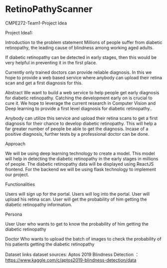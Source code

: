 # RetinoPathyScanner

CMPE272-Team1-Project Idea


Project Idea1:


Introduction to the problem statement
Millions of people suffer from diabetic retinopathy, the leading cause of blindness among working aged adults.

If diabetic retinopathy can be detected in early stages, then this would be very helpful in preventing it in the first place.

Currently only trained doctors can provide reliable diagnosis. In this we hope to provide a web based service where anybody can upload their retina scan and get a first diagnosis for this.

Abstract
We want to build a web service to help people get early diagnosis for diabetic retinopathy. Catching the development early on is crucial to cure it. We hope to leverage the current research in Computer Vision and Deep learning to provide a first level diagnosis for diabetic retinopathy..

Anybody can utilize this service and upload their retina scans to get a first diagnosis for their chance to develop diabetic retinopathy. This will help a far greater number of people be able to get the diagnosis. Incase of a positive diagnosis, further tests by a professional doctor can be done.

Approach

We will be using deep learning technology to create a model. This model will help in detecting the diabetic retinopathy in the early stages in millions of people. The diabetic retinopathy data will be displayed using ReactJS frontend. For the backend we will be using flask technology to implement our project.


Functionalities


Users will sign up for the portal.
Users  will log into the portal.
User will upload his retina scan.
User will get the probability of him getting the diabetic retinopathy information.


Persona

User
User who wants to get to know the probability of him getting the diabetic retinopathy 

Doctor 
Who wants to upload the batch of images to check the probability of his patients getting the diabetic retinopathy 


Dataset links
dataset sources: Aptos 2019 Blindness Detection ：
https://www.kaggle.com/c/aptos2019-blindness-detection/data





